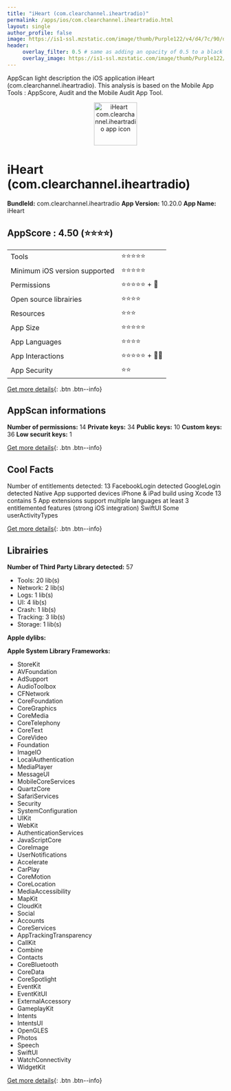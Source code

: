```yaml
---
title: "iHeart (com.clearchannel.iheartradio)"
permalink: /apps/ios/com.clearchannel.iheartradio.html
layout: single
author_profile: false
image: https://is1-ssl.mzstatic.com/image/thumb/Purple122/v4/d4/7c/90/d47c90c6-1dc6-d468-abab-b63998639610/AppIcon-0-1x_U007emarketing-0-6-0-0-85-220.png/512x512bb.jpg
header: 
     overlay_filter: 0.5 # same as adding an opacity of 0.5 to a black background
     overlay_image: https://is1-ssl.mzstatic.com/image/thumb/Purple122/v4/d4/7c/90/d47c90c6-1dc6-d468-abab-b63998639610/AppIcon-0-1x_U007emarketing-0-6-0-0-85-220.png/512x512bb.jpg
---
```

AppScan light description the iOS application iHeart (com.clearchannel.iheartradio). This analysis is based on the Mobile App Tools : AppScore, Audit and the Mobile Audit App Tool.

  
  
<div style="text-align: center;"><img src="https://is1-ssl.mzstatic.com/image/thumb/Purple122/v4/d4/7c/90/d47c90c6-1dc6-d468-abab-b63998639610/AppIcon-0-1x_U007emarketing-0-6-0-0-85-220.png/512x512bb.jpg" width="100" height="100" alt="iHeart com.clearchannel.iheartradio app icon"></div>  
  
# iHeart (com.clearchannel.iheartradio)

**BundleId:** com.clearchannel.iheartradio
**App Version:** 10.20.0
**App Name:** iHeart


## AppScore : 4.50 (⭐️⭐️⭐️⭐️) 

<table>
<tr><td> Tools </td><td> ⭐️⭐️⭐️⭐️⭐️ </td></tr>
<tr><td> Minimum iOS version supported </td><td> ⭐️⭐️⭐️⭐️⭐️ </td></tr>
<tr><td> Permissions </td><td> ⭐️⭐️⭐️⭐️⭐️ + 🌟 </td></tr>
<tr><td> Open source librairies </td><td> ⭐️⭐️⭐️⭐️ </td></tr>
<tr><td> Resources </td><td> ⭐️⭐️⭐️ </td></tr>
<tr><td> App Size </td><td> ⭐️⭐️⭐️⭐️⭐️ </td></tr>
<tr><td> App Languages </td><td> ⭐️⭐️⭐️⭐️ </td></tr>
<tr><td> App Interactions </td><td> ⭐️⭐️⭐️⭐️⭐️ + 🌟🌟 </td></tr>
<tr><td> App Security </td><td> ⭐️⭐️ </td></tr>
</table>

[Get more details](/pricing.html){: .btn .btn--info}  
  
## AppScan informations 

**Number of permissions:** 14
**Private keys:** 34
**Public keys:** 10
**Custom keys:** 36
**Low securit keys:** 1
  
[Get more details](/pricing.html){: .btn .btn--info}

## Cool Facts

Number of entitlements detected: 13
FacebookLogin detected
GoogleLogin detected
Native App
supported devices iPhone & iPad
build using Xcode 13
contains 5 App extensions
support multiple languages
at least 3 entitlemented features (strong iOS integration)
SwiftUI
Some userActivityTypes
  
[Get more details](/pricing.html){: .btn .btn--info}

## Librairies 
**Number of Third Party Library detected:** 57
- Tools: 20 lib(s)
- Network: 2 lib(s)
- Logs: 1 lib(s)
- UI: 4 lib(s)
- Crash: 1 lib(s)
- Tracking: 3 lib(s)
- Storage: 1 lib(s)

**Apple dylibs:**


**Apple System Library Frameworks:**
- StoreKit
- AVFoundation
- AdSupport
- AudioToolbox
- CFNetwork
- CoreFoundation
- CoreGraphics
- CoreMedia
- CoreTelephony
- CoreText
- CoreVideo
- Foundation
- ImageIO
- LocalAuthentication
- MediaPlayer
- MessageUI
- MobileCoreServices
- QuartzCore
- SafariServices
- Security
- SystemConfiguration
- UIKit
- WebKit
- AuthenticationServices
- JavaScriptCore
- CoreImage
- UserNotifications
- Accelerate
- CarPlay
- CoreMotion
- CoreLocation
- MediaAccessibility
- MapKit
- CloudKit
- Social
- Accounts
- CoreServices
- AppTrackingTransparency
- CallKit
- Combine
- Contacts
- CoreBluetooth
- CoreData
- CoreSpotlight
- EventKit
- EventKitUI
- ExternalAccessory
- GameplayKit
- Intents
- IntentsUI
- OpenGLES
- Photos
- Speech
- SwiftUI
- WatchConnectivity
- WidgetKit


  
[Get more details](/pricing.html){: .btn .btn--info}

